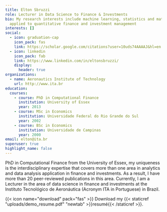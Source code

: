 ```yaml
---
title: Elton Sbruzzi
role: Lecturer in Data Science to Finance & Investments
bio: My research interests include machine learning, statistics and mathematics
  applied to quantitative finance and investment management
interests: []
social:
  - icon: graduation-cap
    icon_pack: fas
    link: https://scholar.google.com/citations?user=10uds74AAAAJ&hl=en
  - icon: linkedin
    icon_pack: fab
    link: https://www.linkedin.com/in/eltonsbruzzi/
    display:
      header: true
organizations:
  - name: Aeronautics Institute of Technology
    url: http://www.ita.br
education:
  courses:
    - course: PhD in Computational Finance
      institution: University of Essex
      year: 2013
    - course: MSc in Economics
      institution: Universidade Federal do Rio Grande do Sul
      year: 2002
    - course: BSc in Economics
      institution: Universidade de Campinas
      year: 2000
email: elton@ita.br
superuser: true
highlight_name: false
---
```

PhD in Computational Finance from the University of Essex, my uniqueness is the interdisciplinary expertise that covers more than one area in analytics and data analysis application in finance and investments. As a result, I have more than 20 peer-reviewed publications in this area. Currently, I am a Lecturer in the area of data science in finance and investments at the Instituto Tecnológico de Aeronáutica (Acronym ITA in Portuguese) in Brazil. 

{{< icon name="download" pack="fas" >}} Download my {{< staticref "uploads/demo_resume.pdf" "newtab" >}}resumé{{< /staticref >}}.